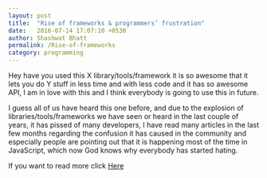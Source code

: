 ```yaml
---
layout: post
title:  "Rise of frameworks & programmers’ frustration"
date:   2016-07-14 17:07:10 +0530
author: Shashwat Bhatt
permalink: /Rise-of-frameworks
category: programming
---
```


Hey have you used this X library/tools/framework it is so awesome that it lets you do Y stuff in less time and with less code and it has so awesome API, I am in love with this and I think everybody is going to use this in future.

<!-- more -->

I guess all of us have heard this one before, and due to the explosion of libraries/tools/frameworks we have seen or heard in the last couple of years, it has pissed of many developers, I have read many articles in the last few months regarding the confusion it has caused in the community and especially people are pointing out that it is happening most of the time in JavaScript, which now God knows why everybody has started hating.

If you want to read more click [Here](https://medium.com/@bhatt.shashwat/rise-of-frameworks-programmers-frustration-809be0d02c4a#.yxsp40av5)
